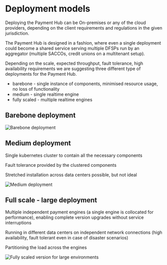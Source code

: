# Deployment models

Deploying the Payment Hub can be On-premises or any of the cloud providers, depending on the client requirements and regulations in the given jurisdiction.

The Payment Hub is designed in a fashion, where even a single deployment could become a shared service serving multiple DFSPs run by an aggregator \(multiple SACCOs, credit unions on a multitenant setup\).

Depending on the scale, expected throughput, fault tolerance, high availability requirements we are suggesting three different type of deployments for the Payment Hub.

* barebone - single instance of components, minimised resource usage, no loss of functionality 
* medium - single realtime engine 
* fully scaled - multiple realtime engines 

## Barebone deployment



![Barebone deployment](https://lh5.googleusercontent.com/nNo1VE5BPyr5o5CyNT-OExdrAD7vbzO_FEifnD7y-cRd9L2MGAKbK0jMQppb6flJc0vaPnVGF4Ovc_XX20ZSU8t8BDyQc1abyoB18X8GRwbUeLS8GwdBKEB_PFAJVLhcdbwttRXFEK4)

## Medium deployment

Single kubernetes cluster to contain all the necessary components 

Fault tolerance provided by the clustered components 

Stretched installation across data centers possible, but not ideal

![Medium deployment](https://lh4.googleusercontent.com/OG277n1F7I6YQv9pusN62_sRuxSExtjAIAqLtnt8lYDfYHaHI1UaWiU1qqxDLolZ6SCAo_IGuzRzD4tu6fcY_4Dz9c9NoF-CoXzGOukUVHIOZ7CFrLr24S7l9XwIxKZmyCPa3Ec6tbs)

## Full scale - large deployment

Multiple independent payment engines \(a single engine is collocated for performance\), enabling complete version upgrades without service interruptions 

Running in different data centers on independent network connections \(high availability, fault tolerant even in case of disaster scenarios\) 

Partitioning the load across the engines

![Fully scaled version for large environments](https://lh6.googleusercontent.com/2nCgoDSZSv3QOJbuDfQDPLUA2aYYS8YhJE0iFQNSsel_WWtA0_9O248yT4Afx7t9qX7mRfNO6EPXOgBUutNmOo2yjmi2eyKkoMReF40QcK3r2Lg5gmn7Xw6gIdK_ynnbvD-pn1gug3U)


